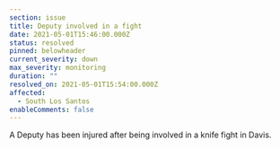 ```yaml
---
section: issue
title: Deputy involved in a fight
date: 2021-05-01T15:46:00.000Z
status: resolved
pinned: belowheader
current_severity: down
max_severity: monitoring
duration: ""
resolved_on: 2021-05-01T15:54:00.000Z
affected:
  - South Los Santos
enableComments: false
---
```

A Deputy has been injured after being involved in a knife fight in Davis.